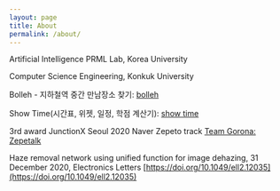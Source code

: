 ```yaml
---
layout: page
title: About
permalink: /about/
---
```


Artificial Intelligence PRML Lab, Korea University

Computer Science Engineering, Konkuk University

Bolleh - 지하철역 중간 만남장소 찾기:
[bolleh](https://play.google.com/store/apps/details?id=org.androidtown.newbolleh)

Show Time(시간표, 위젯, 일정, 학점 계산기):
[show time](https://play.google.com/store/apps/details?id=com.showtimetable)

3rd award JunctionX Seoul 2020 Naver Zepeto track  [Team Gorona: Zepetalk](https://github.com/hsoh0306/JunctionXSeoul2020)

Haze removal network using unified function for image dehazing, 31 December 2020, Electronics Letters [https://doi.org/10.1049/ell2.12035](https://doi.org/10.1049/ell2.12035)
